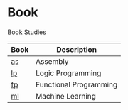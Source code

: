 # Book
Book Studies

| Book | Description |
|-|-|
| [as](as) | Assembly |
| [lp](lp) | Logic Programming |
| [fp](fp) | Functional Programming |
| [ml](ml) | Machine Learning |
